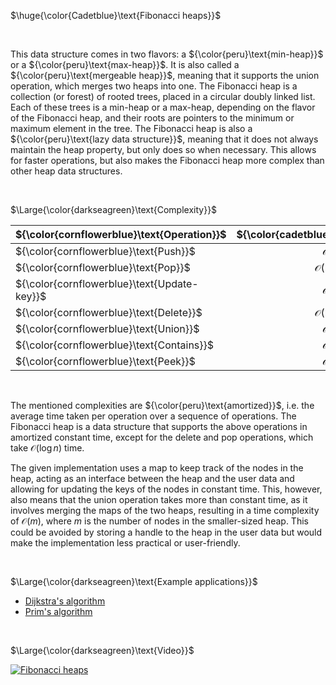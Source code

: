 $\huge{\color{Cadetblue}\text{Fibonacci heaps}}$  

<br/>

This data structure comes in two flavors: a ${\color{peru}\text{min-heap}}$ or a ${\color{peru}\text{max-heap}}$. It is also called a ${\color{peru}\text{mergeable heap}}$, meaning that it supports the union operation, which merges two heaps into one. The Fibonacci heap is a collection (or forest) of rooted trees, placed in a circular doubly linked list. Each of these trees is a min-heap or a max-heap, depending on the flavor of the Fibonacci heap, and their roots are pointers to the minimum or maximum element in the tree. The Fibonacci heap is also a ${\color{peru}\text{lazy data structure}}$, meaning that it does not always maintain the heap property, but only does so when necessary. This allows for faster operations, but also makes the Fibonacci heap more complex than other heap data structures.

<br/>

$\Large{\color{darkseagreen}\text{Complexity}}$

| ${\color{cornflowerblue}\text{Operation}}$  | ${\color{cadetblue}\text{Complexity}}$ |
|:---|:---:|
| ${\color{cornflowerblue}\text{Push}}$     | $\mathcal{O}(1)$ |
| ${\color{cornflowerblue}\text{Pop}}$| $\mathcal{O}(\log{n})$ |
| ${\color{cornflowerblue}\text{Update-key}}$| $\mathcal{O}(1)$ |
| ${\color{cornflowerblue}\text{Delete}}$     | $\mathcal{O}(\log{n})$ |
| ${\color{cornflowerblue}\text{Union}}$      | $\mathcal{O}(1)$ |
| ${\color{cornflowerblue}\text{Contains}}$    | $\mathcal{O}(1)$ |
| ${\color{cornflowerblue}\text{Peek}}$    | $\mathcal{O}(1)$ |


<br/>

The mentioned complexities are ${\color{peru}\text{amortized}}$, i.e. the average time taken per operation over a sequence of operations. The Fibonacci heap is a data structure that supports the above operations in amortized constant time, except for the delete and pop operations, which take $\mathcal{O}(\log {n})$ time.  

The given implementation uses a map to keep track of the nodes in the heap, acting as an interface between the heap and the user data and allowing for updating the keys of the nodes in constant time. This, however, also means that the union operation takes more than constant time, as it involves merging the maps of the two heaps, resulting in a time complexity of $\mathcal{O}(m)$, where $m$ is the number of nodes in the smaller-sized heap. This could be avoided by storing a handle to the heap in the user data but would make the implementation less practical or user-friendly.

<br/>

$\Large{\color{darkseagreen}\text{Example applications}}$

- [Dijkstra's algorithm](../../../algorithms/graphs/SSSP-dijkstra/README.md)
- [Prim's algorithm](../../../algorithms/graphs/MST-prim/README.md)

<br/>

$\Large{\color{darkseagreen}\text{Video}}$

[![Fibonacci heaps](https://img.youtube.com/vi/6JxvKfSV9Ns/0.jpg)](https://www.youtube.com/watch?v=6JxvKfSV9Ns)